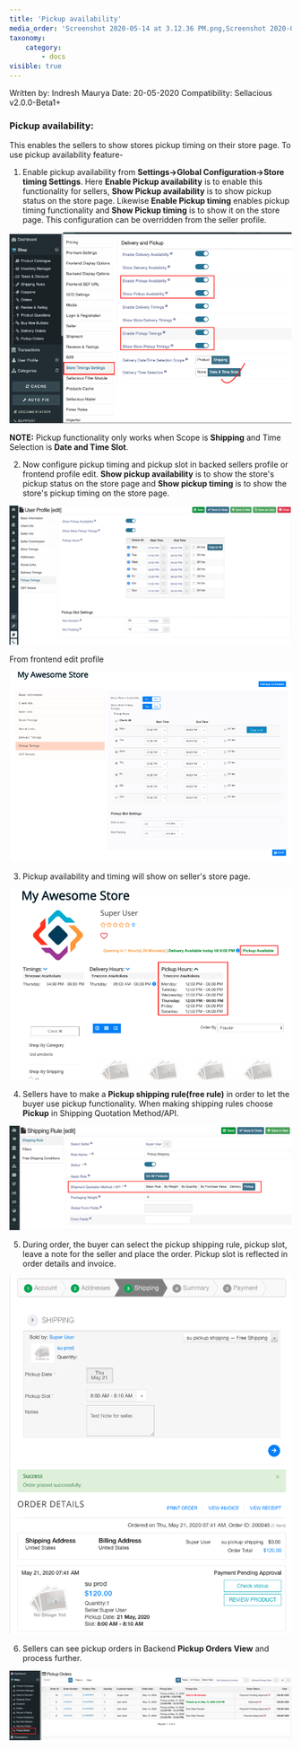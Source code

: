 ```yaml
---
title: 'Pickup availability'
media_order: 'Screenshot 2020-05-14 at 3.12.36 PM.png,Screenshot 2020-05-14 at 2.46.24 PM.png,Screenshot 2020-05-14 at 3.07.07 PM.png,Screenshot 2020-05-14 at 2.48.40 PM.png,Screenshot 2020-05-14 at 2.52.43 PM.png,Screenshot 2020-05-14 at 2.59.22 PM.png,Screenshot 2020-05-21 at 11.28.33 AM.png,Screenshot 2020-05-14 at 3.02.49 PM.png,Screenshot 2020-05-21 at 1.11.13 PM.png,Screenshot 2020-05-21 at 1.11.33 PM.png'
taxonomy:
    category:
        - docs
visible: true
---
```


Written by: Indresh Maurya
Date: 20-05-2020
Compatibility: Sellacious v2.0.0-Beta1+

### Pickup availability:

This enables the sellers to show stores pickup timing on their store page. To use pickup availability feature-

1. Enable pickup availability from **Settings->Global Configuration->Store timing Settings**. Here **Enable Pickup availability** is to enable this functionality for sellers, **Show Pickup availability** is to show pickup status on the store page. Likewise **Enable Pickup timing** enables pickup timing functionality and **Show Pickup timing** is to show it on the store page. This configuration can be overridden from the seller profile.

![](Screenshot%202020-05-14%20at%203.12.36%20PM.png)

**NOTE:**  Pickup functionality only works when Scope is  **Shipping**  and Time Selection is **Date and Time Slot**.

2. Now configure pickup timing and pickup slot in backed sellers profile or frontend profile edit. **Show pickup availability** is to show the store's pickup status on the store page and **Show pickup timing** is to show the store's pickup timing on the store page.

![](Screenshot%202020-05-14%20at%202.46.24%20PM.png)

From frontend edit profile 

![](Screenshot%202020-05-14%20at%203.07.07%20PM.png)

3. Pickup availability and timing will show on seller's store page.

![](Screenshot%202020-05-14%20at%202.48.40%20PM.png)

4. Sellers have to make a **Pickup shipping rule(free rule)** in order to let the buyer use pickup functionality. When making shipping rules choose **Pickup** in Shipping Quotation Method/API.

![](Screenshot%202020-05-14%20at%202.52.43%20PM.png)

5. During order, the buyer can select the pickup shipping rule, pickup slot, leave a note for the seller and place the order. Pickup slot is reflected in order details and invoice.

![](Screenshot%202020-05-21%20at%201.11.13%20PM.png)
![](Screenshot%202020-05-21%20at%201.11.33%20PM.png)

6. Sellers can see pickup orders in Backend **Pickup Orders View** and process further.

![](Screenshot%202020-05-14%20at%203.02.49%20PM.png)